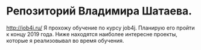 ﻿# Репозиторий Владимира Шатаева.
http://job4j.ru/
 Я прохожу обучение по курсу job4j. Планирую его пройти к концу 2019 года.
Ниже находятся наиболее интересне проекты, которые я реализовывал во время обучения.